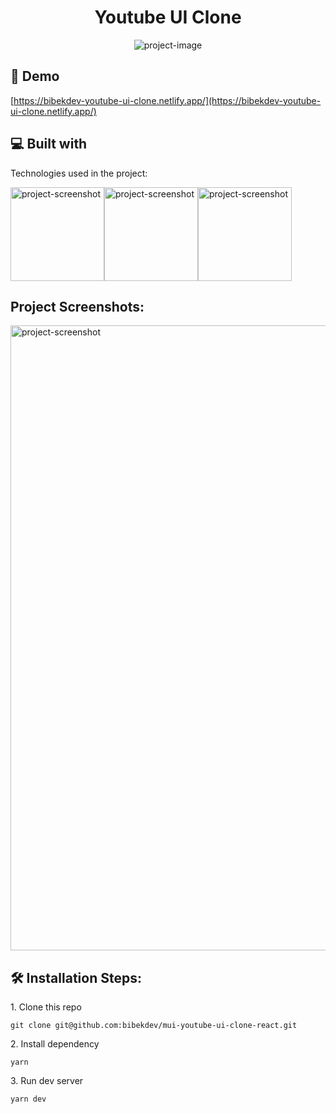 <h1 align="center" id="title">Youtube UI Clone</h1>

<p align="center"><img src="https://i.postimg.cc/NG4ktVKT/mui-youtube-ui-clone-react.png" alt="project-image"></p>

<h2>🚀 Demo</h2>

[https://bibekdev-youtube-ui-clone.netlify.app/](https://bibekdev-youtube-ui-clone.netlify.app/)

<h2>💻 Built with</h2>

Technologies used in the project:

<div style="display:flex">
<img src="https://i.postimg.cc/rm51krfJ/react.png" alt="project-screenshot" width="150">
<img src="https://i.postimg.cc/k5zs99qn/material-ui.png" alt="project-screenshot" width="150">
<img src="https://i.postimg.cc/7PM3tSGP/typescript.png" alt="project-screenshot" width="150">
</div>

<h2>Project Screenshots:</h2>

<img src="https://i.postimg.cc/DytzWvDX/youtube-ui-clone.png" alt="project-screenshot" width="1000">

<h2>🛠️ Installation Steps:</h2>

<p>1. Clone this repo</p>

```
git clone git@github.com:bibekdev/mui-youtube-ui-clone-react.git
```

<p>2. Install dependency</p>

```
yarn
```

<p>3. Run dev server</p>

```
yarn dev
```
